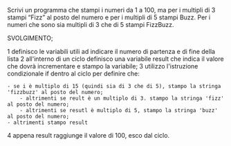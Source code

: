  Scrivi un programma che stampi i numeri da 1 a 100,
 ma per i multipli di 3 stampi “Fizz” al posto del numero e per i multipli di 5 stampi Buzz.
 Per i numeri che sono sia multipli di 3 che di 5 stampi FizzBuzz.

SVOLGIMENTO;

1 definisco le variabili utili ad indicare il numero di partenza e di fine della lista
2 all'interno di un ciclo definisco una variabile result che indica il valore che dovrà incrementare e stampo la variabile;
3 utilizzo l'istruzione condizionale if dentro al ciclo per definire che:

    - se i è multiplo di 15 (quindi sia di 3 che di 5), stampo la stringa 'fizzbuzz' al posto del numero;
        - altrimenti se reult è un multiplo di 3. stampo la stringa 'fizz' al posto del numero;
        - altrimenti se resutl è multiplo di 5, stampo la stringa 'buzz' al posto del numero;
    - altrimenti stampo result
4 appena result raggiunge il valore di 100, esco dal ciclo.